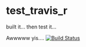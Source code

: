 # test_travis_r

built it... then test it...


Awwwww yis....
[![Build Status](https://travis-ci.org/CerebralMastication/test_travis_r.svg?branch=master)](https://travis-ci.org/CerebralMastication/test_travis_r)